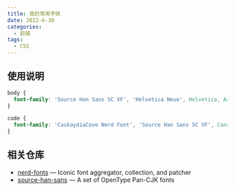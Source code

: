 ```yaml
---
title: 我的常用字体
date: 2022-6-30
categories:
  - 前端
tags:
  - CSS
---
```


## 使用说明

```css
body {
  font-family: 'Source Han Sans SC VF', 'Helvetica Neue', Helvetica, Arial, sans-serif;
}

code {
  font-family: 'CaskaydiaCove Nerd Font', 'Source Han Sans SC VF', Consolas, monaco, monospace;
}
```

## 相关仓库

- [nerd-fonts](https://github.com/ryanoasis/nerd-fonts) — Iconic font aggregator, collection, and patcher
- [source-han-sans](https://github.com/adobe-fonts/source-han-sans) — A set of OpenType Pan-CJK fonts
